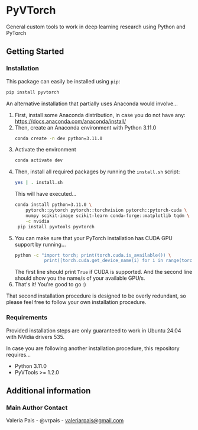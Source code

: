 # PyVTorch

General custom tools to work in deep learning research using Python and PyTorch

## Getting Started

### Installation

This package can easily be installed using `pip`:

```bash
pip install pyvtorch
```

An alternative installation that partially uses Anaconda would involve...

1. First, install some Anaconda distribution, in case you do not have any:
   https://docs.anaconda.com/anaconda/install/
2. Then, create an Anaconda environment with Python 3.11.0
   ```bash
   conda create -n dev python=3.11.0
   ```
3. Activate the environment
   ```bash
   conda activate dev
   ```
3. Then, install all required packages by running the `install.sh` script:
   ```bash
   yes | . install.sh
   ```
   This will have executed...
   ```bash
   conda install python=3.11.0 \
       pytorch::pytorch pytorch::torchvision pytorch::pytorch-cuda \
       numpy scikit-image scikit-learn conda-forge::matplotlib tqdm \
       -c nvidia
    pip install pyvtools pyvtorch
    ```
4. You can make sure that your PyTorch installation has CUDA GPU support by running...
   ```bash
   python -c "import torch; print(torch.cuda.is_available()) \
              print([torch.cuda.get_device_name(i) for i in range(torch.cuda.device_count())])"  
   ```
   The first line should print `True` if CUDA is supported. And the second line should show you the name/s of your available GPU/s.
5. That's it! You're good to go :)

That second installation procedure is designed to be overly redundant, so please feel free to follow your own installation procedure.

### Requirements

Provided installation steps are only guaranteed to work in Ubuntu 24.04 with NVidia drivers 535.

In case you are following another installation procedure, this repository requires...

- Python 3.11.0
- PyVTools >= 1.2.0

## Additional information

### Main Author Contact

Valeria Pais - @vrpais - valeriarpais@gmail.com